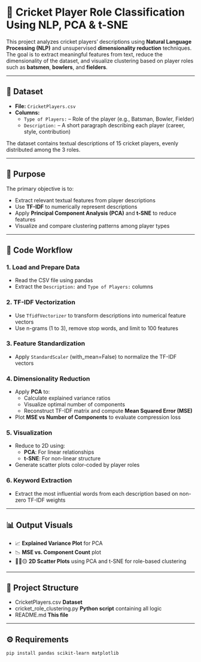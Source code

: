 # 🏏 Cricket Player Role Classification Using NLP, PCA & t-SNE

This project analyzes cricket players’ descriptions using **Natural Language Processing (NLP)** and unsupervised **dimensionality reduction** techniques. The goal is to extract meaningful features from text, reduce the dimensionality of the dataset, and visualize clustering based on player roles such as **batsmen**, **bowlers**, and **fielders**.

---

## 📂 Dataset

- **File:** `CricketPlayers.csv`
- **Columns:**
  - `Type of Players:` – Role of the player (e.g., Batsman, Bowler, Fielder)
  - `Description:` – A short paragraph describing each player (career, style, contribution)

The dataset contains textual descriptions of 15 cricket players, evenly distributed among the 3 roles.

---

## 🧠 Purpose

The primary objective is to:
- Extract relevant textual features from player descriptions
- Use **TF-IDF** to numerically represent descriptions
- Apply **Principal Component Analysis (PCA)** and **t-SNE** to reduce features
- Visualize and compare clustering patterns among player types

---

## 📜 Code Workflow

### 1. Load and Prepare Data
- Read the CSV file using pandas
- Extract the `Description:` and `Type of Players:` columns

### 2. TF-IDF Vectorization
- Use `TfidfVectorizer` to transform descriptions into numerical feature vectors
- Use n-grams (1 to 3), remove stop words, and limit to 100 features

### 3. Feature Standardization
- Apply `StandardScaler` (with_mean=False) to normalize the TF-IDF vectors

### 4. Dimensionality Reduction
- Apply **PCA** to:
  - Calculate explained variance ratios
  - Visualize optimal number of components
  - Reconstruct TF-IDF matrix and compute **Mean Squared Error (MSE)**
- Plot **MSE vs Number of Components** to evaluate compression loss

### 5. Visualization
- Reduce to 2D using:
  - **PCA**: For linear relationships
  - **t-SNE**: For non-linear structure
- Generate scatter plots color-coded by player roles

### 6. Keyword Extraction
- Extract the most influential words from each description based on non-zero TF-IDF weights

---

## 📊 Output Visuals

- 📈 **Explained Variance Plot** for PCA
- 📉 **MSE vs. Component Count** plot
- 🔴🔵🟡 **2D Scatter Plots** using PCA and t-SNE for role-based clustering

---

## 📁 Project Structure

-  CricketPlayers.csv  **Dataset**
-  cricket_role_clustering.py  **Python script** containing all logic
-  README.md   **This file**


---

## ⚙️ Requirements

```bash
pip install pandas scikit-learn matplotlib
```

